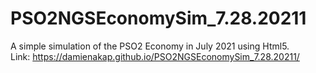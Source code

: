 # PSO2NGSEconomySim_7.28.20211
A simple simulation of the PSO2 Economy in July 2021 using Html5.</br>
Link: https://damienakap.github.io/PSO2NGSEconomySim_7.28.20211/
